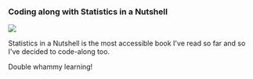 ### Coding along with Statistics in a Nutshell

![](http://akamaicovers.oreilly.com/images/0636920023074/cat.gif)

Statistics in a Nutshell is the most accessible book I've read so far and so I've decided to code-along too.

Double whammy learning!
